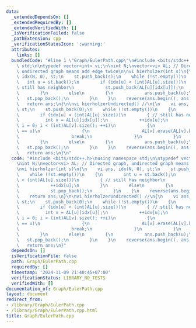 ```yaml
---
data:
  _extendedDependsOn: []
  _extendedRequiredBy: []
  _extendedVerifiedWith: []
  _isVerificationFailed: false
  _pathExtension: cpp
  _verificationStatusIcon: ':warning:'
  attributes:
    links: []
  bundledCode: "#line 1 \"Graph/EulerPath.cpp\"\n#include <bits/stdc++.h>\nusing namespace\
    \ std;\n\ntypedef vector<int> vi;\n\nint N;\nvector<vi> AL; // Directed graph,\
    \ undirected graph means add edge twice\n\nvi hierholzer(int s)\n{\n    vi ans,\
    \ idx(N, 0), st;\n    st.push_back(s);\n    while (!st.empty())\n    {\n     \
    \   int u = st.back();\n        if (idx[u] < (int)AL[u].size())\n        { //\
    \ still has neighbor\n            st.push_back(AL[u][idx[u]]);\n            ++idx[u];\n\
    \        }\n        else\n        {\n            ans.push_back(u);\n         \
    \   st.pop_back();\n        }\n    }\n    reverse(ans.begin(), ans.end());\n \
    \   return ans;\n}\n\nvi hierholzerUndirected() //\n{\n    vi ans, idx(N, 0),\
    \ st;\n    st.push_back(0);\n    while (!st.empty())\n    {\n        int u = st.back();\n\
    \        if (idx[u] < (int)AL[u].size())\n        { // still has neighbor\n  \
    \          int v = AL[u][idx[u]];\n            ++idx[u];\n            for (int\
    \ i = 0; i < (int)AL[v].size(); ++i)\n            {\n                if (AL[v][i]\
    \ == u)\n                {\n                    AL[v].erase(AL[v].begin() + i);\n\
    \                    break;\n                }\n            }\n            st.push_back(v);\n\
    \        }\n        else\n        {\n            ans.push_back(u);\n         \
    \   st.pop_back();\n        }\n    }\n    reverse(ans.begin(), ans.end());\n \
    \   return ans;\n}\n"
  code: "#include <bits/stdc++.h>\nusing namespace std;\n\ntypedef vector<int> vi;\n\
    \nint N;\nvector<vi> AL; // Directed graph, undirected graph means add edge twice\n\
    \nvi hierholzer(int s)\n{\n    vi ans, idx(N, 0), st;\n    st.push_back(s);\n\
    \    while (!st.empty())\n    {\n        int u = st.back();\n        if (idx[u]\
    \ < (int)AL[u].size())\n        { // still has neighbor\n            st.push_back(AL[u][idx[u]]);\n\
    \            ++idx[u];\n        }\n        else\n        {\n            ans.push_back(u);\n\
    \            st.pop_back();\n        }\n    }\n    reverse(ans.begin(), ans.end());\n\
    \    return ans;\n}\n\nvi hierholzerUndirected() //\n{\n    vi ans, idx(N, 0),\
    \ st;\n    st.push_back(0);\n    while (!st.empty())\n    {\n        int u = st.back();\n\
    \        if (idx[u] < (int)AL[u].size())\n        { // still has neighbor\n  \
    \          int v = AL[u][idx[u]];\n            ++idx[u];\n            for (int\
    \ i = 0; i < (int)AL[v].size(); ++i)\n            {\n                if (AL[v][i]\
    \ == u)\n                {\n                    AL[v].erase(AL[v].begin() + i);\n\
    \                    break;\n                }\n            }\n            st.push_back(v);\n\
    \        }\n        else\n        {\n            ans.push_back(u);\n         \
    \   st.pop_back();\n        }\n    }\n    reverse(ans.begin(), ans.end());\n \
    \   return ans;\n}"
  dependsOn: []
  isVerificationFile: false
  path: Graph/EulerPath.cpp
  requiredBy: []
  timestamp: '2024-11-09 21:40:45+07:00'
  verificationStatus: LIBRARY_NO_TESTS
  verifiedWith: []
documentation_of: Graph/EulerPath.cpp
layout: document
redirect_from:
- /library/Graph/EulerPath.cpp
- /library/Graph/EulerPath.cpp.html
title: Graph/EulerPath.cpp
---
```

